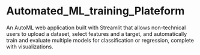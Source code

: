 # Automated_ML_training_Plateform
An AutoML web application built with Streamlit that allows non-technical users to upload a dataset, select features and a target, and automatically train and evaluate multiple models for classification or regression, complete with visualizations.
